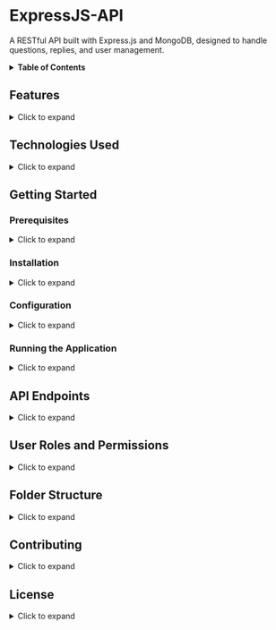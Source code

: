 # ExpressJS-API

A RESTful API built with Express.js and MongoDB, designed to handle questions, replies, and user management.

<details>
  <summary><strong>Table of Contents</strong></summary>

  - [Features](#features)
  - [Technologies Used](#technologies-used)
  - [Getting Started](#getting-started)
    - [Prerequisites](#prerequisites)
    - [Installation](#installation)
    - [Configuration](#configuration)
    - [Running the Application](#running-the-application)
  - [API Endpoints](#api-endpoints)
  - [User Roles and Permissions](#user-roles-and-permissions)
  - [Folder Structure](#folder-structure)
  - [Contributing](#contributing)
  - [License](#license)
</details>

## Features

<details>
  <summary>Click to expand</summary>

  - User authentication and authorization
  - CRUD operations for questions and replies
  - Role-based access control for Admin and User roles
</details>

## Technologies Used

<details>
  <summary>Click to expand</summary>

  - [Node.js](https://nodejs.org/)
  - [Express.js](https://expressjs.com/)
  - [MongoDB](https://www.mongodb.com/)
  - [Mongoose](https://mongoosejs.com/)
</details>

## Getting Started

### Prerequisites

<details>
  <summary>Click to expand</summary>

  - [Node.js](https://nodejs.org/) installed on your machine
  - [MongoDB](https://www.mongodb.com/) instance running
</details>

### Installation

<details>
  <summary>Click to expand</summary>

  1. **Clone the repository:**
     ```bash
     git clone https://github.com/eccsm/ExpressJS-API.git
     cd ExpressJS-API
     ```

  2. **Install dependencies:**
     ```bash
     npm install
     ```
</details>

### Configuration

<details>
  <summary>Click to expand</summary>

  1. **Environment Variables:**
     - Create a `.env` file in the root directory.
     - Add the following variables:
       ```env
       PORT=3000
       MONGODB_URI=mongodb://localhost:27017/expressjs-api
       JWT_SECRET=your_jwt_secret
       ```
</details>

### Running the Application

<details>
  <summary>Click to expand</summary>

  1. **Start the server:**
     ```bash
     npm start
     ```

     The API will be accessible at `http://localhost:3000/`.
</details>

## API Endpoints

<details>
  <summary>Click to expand</summary>

  - **Users:**
    - `POST /users/register` - Register a new user
    - `POST /users/login` - Authenticate a user

  - **Questions:**
    - `GET /questions` - Retrieve all questions
    - `POST /questions` - Create a new question
    - `GET /questions/:id` - Retrieve a specific question
    - `PUT /questions/:id` - Update a question
    - `DELETE /questions/:id` - Delete a question

  - **Replies:**
    - `POST /questions/:questionId/replies` - Add a reply to a question
    - `PUT /replies/:id` - Update a reply
    - `DELETE /replies/:id` - Delete a reply
</details>

## User Roles and Permissions

<details>
  <summary>Click to expand</summary>

  - **Admin:**
    - Manage users (block, delete)
    - Perform all actions that a regular user can

  - **User:**
    - Post questions and replies
</details>

## Folder Structure

<details>
  <summary>Click to expand</summary>

  ```
  ExpressJS-API/
  ├── config/
  │   └── env/
  ├── controllers/
  ├── helpers/
  ├── middlewares/
  ├── models/
  ├── public/
  │   └── templates/
  ├── routers/
  ├── package.json
  ├── server.js
  └── README.md
  ```

  - `config/`: Configuration files
  - `controllers/`: Request handlers
  - `helpers/`: Utility functions
  - `middlewares/`: Custom middleware
  - `models/`: Mongoose schemas
  - `public/`: Static files
  - `routers/`: Route definitions
</details>

## Contributing

<details>
  <summary>Click to expand</summary>

  Contributions are welcome! Please open an issue or submit a pull request for any improvements or bug fixes.
</details>

## License

<details>
  <summary>Click to expand</summary>

  This project is licensed under the MIT License. See the [LICENSE](LICENSE) file for details.
</details>
